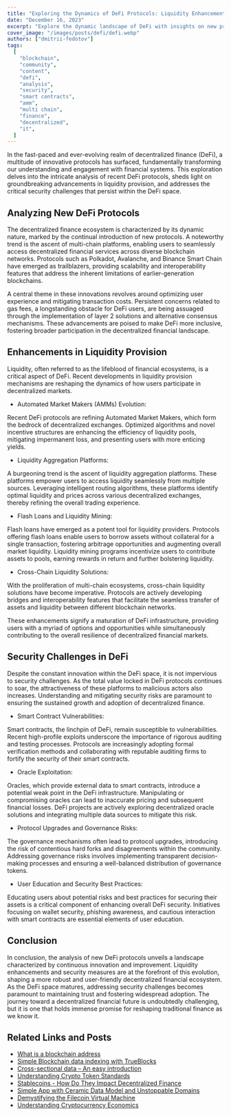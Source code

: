 ```yaml
---
title: "Exploring the Dynamics of DeFi Protocols: Liquidity Enhancements and Security Challenges"
date: "December 16, 2023"
excerpt: "Explore the dynamic landscape of DeFi with insights on new protocols, liquidity advancements, and security challenges. A comprehensive look at the evolving decentralized financial ecosystem."
cover_image: "/images/posts/defi/defi.webp"
authors: ["dmitrii-fedotov"]
tags:
  [
    "blockchain",
    "community",
    "content",
    "defi",
    "analysis",
    "security",
    "smart contracts",
    "amm",
    "multi chain",
    "finance",
    "decentralized",
    "it",
  ]
---
```


In the fast-paced and ever-evolving realm of decentralized finance (DeFi), a multitude of innovative protocols has surfaced, fundamentally transforming our understanding and engagement with financial systems. This exploration delves into the intricate analysis of recent DeFi protocols, sheds light on groundbreaking advancements in liquidity provision, and addresses the critical security challenges that persist within the DeFi space.

## Analyzing New DeFi Protocols

The decentralized finance ecosystem is characterized by its dynamic nature, marked by the continual introduction of new protocols. A noteworthy trend is the ascent of multi-chain platforms, enabling users to seamlessly access decentralized financial services across diverse blockchain networks. Protocols such as Polkadot, Avalanche, and Binance Smart Chain have emerged as trailblazers, providing scalability and interoperability features that address the inherent limitations of earlier-generation blockchains.

A central theme in these innovations revolves around optimizing user experience and mitigating transaction costs. Persistent concerns related to gas fees, a longstanding obstacle for DeFi users, are being assuaged through the implementation of layer 2 solutions and alternative consensus mechanisms. These advancements are poised to make DeFi more inclusive, fostering broader participation in the decentralized financial landscape.

## Enhancements in Liquidity Provision

Liquidity, often referred to as the lifeblood of financial ecosystems, is a critical aspect of DeFi. Recent developments in liquidity provision mechanisms are reshaping the dynamics of how users participate in decentralized markets.

- Automated Market Makers (AMMs) Evolution:

Recent DeFi protocols are refining Automated Market Makers, which form the bedrock of decentralized exchanges. Optimized algorithms and novel incentive structures are enhancing the efficiency of liquidity pools, mitigating impermanent loss, and presenting users with more enticing yields.

- Liquidity Aggregation Platforms:

A burgeoning trend is the ascent of liquidity aggregation platforms. These platforms empower users to access liquidity seamlessly from multiple sources. Leveraging intelligent routing algorithms, these platforms identify optimal liquidity and prices across various decentralized exchanges, thereby refining the overall trading experience.

- Flash Loans and Liquidity Mining:

Flash loans have emerged as a potent tool for liquidity providers. Protocols offering flash loans enable users to borrow assets without collateral for a single transaction, fostering arbitrage opportunities and augmenting overall market liquidity. Liquidity mining programs incentivize users to contribute assets to pools, earning rewards in return and further bolstering liquidity.

- Cross-Chain Liquidity Solutions:

With the proliferation of multi-chain ecosystems, cross-chain liquidity solutions have become imperative. Protocols are actively developing bridges and interoperability features that facilitate the seamless transfer of assets and liquidity between different blockchain networks.

These enhancements signify a maturation of DeFi infrastructure, providing users with a myriad of options and opportunities while simultaneously contributing to the overall resilience of decentralized financial markets.

## Security Challenges in DeFi

Despite the constant innovation within the DeFi space, it is not impervious to security challenges. As the total value locked in DeFi protocols continues to soar, the attractiveness of these platforms to malicious actors also increases. Understanding and mitigating security risks are paramount to ensuring the sustained growth and adoption of decentralized finance.

- Smart Contract Vulnerabilities:

Smart contracts, the linchpin of DeFi, remain susceptible to vulnerabilities. Recent high-profile exploits underscore the importance of rigorous auditing and testing processes. Protocols are increasingly adopting formal verification methods and collaborating with reputable auditing firms to fortify the security of their smart contracts.

- Oracle Exploitation:

Oracles, which provide external data to smart contracts, introduce a potential weak point in the DeFi infrastructure. Manipulating or compromising oracles can lead to inaccurate pricing and subsequent financial losses. DeFi projects are actively exploring decentralized oracle solutions and integrating multiple data sources to mitigate this risk.

- Protocol Upgrades and Governance Risks:

The governance mechanisms often lead to protocol upgrades, introducing the risk of contentious hard forks and disagreements within the community. Addressing governance risks involves implementing transparent decision-making processes and ensuring a well-balanced distribution of governance tokens.

- User Education and Security Best Practices:

Educating users about potential risks and best practices for securing their assets is a critical component of enhancing overall DeFi security. Initiatives focusing on wallet security, phishing awareness, and cautious interaction with smart contracts are essential elements of user education.

## Conclusion

In conclusion, the analysis of new DeFi protocols unveils a landscape characterized by continuous innovation and improvement. Liquidity enhancements and security measures are at the forefront of this evolution, shaping a more robust and user-friendly decentralized financial ecosystem. As the DeFi space matures, addressing security challenges becomes paramount to maintaining trust and fostering widespread adoption. The journey toward a decentralized financial future is undoubtedly challenging, but it is one that holds immense promise for reshaping traditional finance as we know it.

## Related Links and Posts

- [What is a blockchain address](https://dspyt.com/what-is-blockchain-address)
- [Simple Blockchain data indexing with TrueBlocks](https://dspyt.com/blockchain-data-indexer-with-trueblocks)
- [Cross-sectional data – An easy introduction](https://dspyt.com/cross-sectional-data-an-easy-introduction)
- [Understanding Crypto Token Standards](https://dspyt.com/understanding-crypto-token-standards)
- [Stablecoins - How Do They Impact Decentralized Finance](https://dspyt.com/stablecoins)
- [Simple App with Ceramic Data Model and Unstoppable Domains](https://dspyt.com/simple-app-with-ceramic-data-model-and-unstoppable-domains)
- [Demystifying the Filecoin Virtual Machine](https://dspyt.com/Filecoin-architecture)
- [Understanding Cryptocurrency Economics](https://dspyt.com/unraveling-tokenomics)